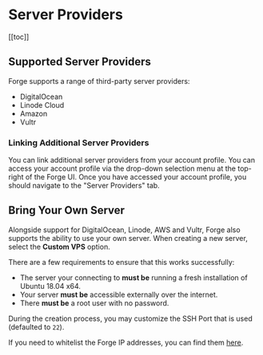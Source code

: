 # Server Providers

[[toc]]

## Supported Server Providers

Forge supports a range of third-party server providers:

- DigitalOcean
- Linode Cloud
- Amazon
- Vultr

### Linking Additional Server Providers

You can link additional server providers from your account profile. You can access your account profile via the drop-down selection menu at the top-right of the Forge UI. Once you have accessed your account profile, you should navigate to the "Server Providers" tab.

## Bring Your Own Server

Alongside support for DigitalOcean, Linode, AWS and Vultr, Forge also supports the ability to use your own server. When creating a new server, select the **Custom VPS** option.

There are a few requirements to ensure that this works successfully:

- The server your connecting to **must be** running a fresh installation of Ubuntu 18.04 x64.
- Your server **must be** accessible externally over the internet.
- There **must be** a root user with no password.

During the creation process, you may customize the SSH Port that is used (defaulted to `22`).

If you need to whitelist the Forge IP addresses, you can find them [here](/1.0/introduction.html#forge-ip-addresses).